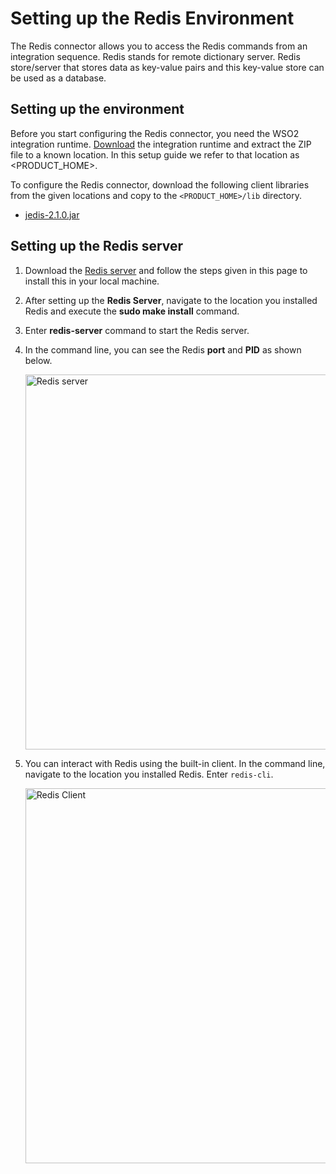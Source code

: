 # Setting up the Redis Environment 

The Redis connector allows you to access the Redis commands from an integration sequence. Redis stands for remote dictionary server. Redis store/server that stores data as key-value pairs and this key-value store can be used as a database.

## Setting up the environment

Before you start configuring the Redis connector, you need the WSO2 integration runtime. [Download](https://wso2.com/integration/micro-integrator/) the integration runtime and extract the ZIP file to a known location. In this setup guide we refer to that location as <PRODUCT_HOME>.

To configure the Redis connector, download the following client libraries from the given locations and copy to the `<PRODUCT_HOME>/lib` directory.

* [jedis-2.1.0.jar](https://mvnrepository.com/artifact/redis.clients/jedis/2.1.0)

## Setting up the Redis server 

1. Download the [Redis server](http://redis.io/download) and follow the steps given in this page to install this in your local machine.
2. After setting up the **Redis Server**, navigate to the location you installed Redis and execute the **sudo make install** command.
3. Enter **redis-server** command to start the Redis server.
3. In the command line, you can see the Redis **port** and **PID** as shown below.
    
   <img src="{{base_path}}/assets/img/integrate/connectors/redis-server.png" title="Redis server" width="600" alt="Redis server"/> 
 
4. You can interact with Redis using the built-in client. In the command line, navigate to the location you installed Redis. Enter `redis-cli`.

   <img src="{{base_path}}/assets/img/integrate/connectors/redis-client.png" title="Redis Client" width="600" alt="Redis Client"/> 